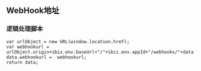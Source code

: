 ## WebHook地址 <!-- {docsify-ignore-all} -->

   

### 逻辑处理脚本

```
var urlObject = new URL(window.location.href);  
var webhookurl = urlObject.origin+ibiz.env.baseUrl+"/"+ibiz.env.appId+"/webhooks/"+data.psdynainstid;
data.webhookurl =  webhookurl;
return data;
```
